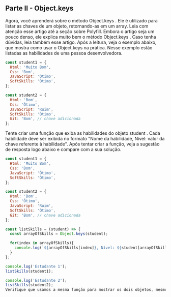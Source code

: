 ## Parte II - Object.keys

Agora, você aprenderá sobre o método Object.keys . Ele é utilizado para listar as chaves de um objeto, retornando-as em um array.
Leia com atenção esse artigo até a seção sobre Polyfill. Embora o artigo seja um pouco denso, ele explica muito bem o método Object.keys .
Caso tenha dúvidas, leia também esse artigo.
Após a leitura, veja o exemplo abaixo, que mostra como usar o Object.keys na prática. Nesse exemplo estão listadas as habilidades de uma pessoa desenvolvedora.

```javascript
const student1 = {
  Html: 'Muito Bom',
  Css: 'Bom',
  JavaScript: 'Ótimo',
  SoftSkills: 'Ótimo',
};

const student2 = {
  Html: 'Bom',
  Css: 'Ótimo',
  JavaScript: 'Ruim',
  SoftSkills: 'Ótimo',
  Git: 'Bom', // chave adicionada
};
```

Tente criar uma função que exiba as habilidades do objeto student . Cada habilidade deve ser exibida no formato "Nome da habilidade, Nível: valor da chave referente à habilidade". Após tentar criar a função, veja a sugestão de resposta logo abaixo e compare com a sua solução.

```javascript
const student1 = {
  Html: 'Muito Bom',
  Css: 'Bom',
  JavaScript: 'Ótimo',
  SoftSkills: 'Ótimo',
};

const student2 = {
  Html: 'Bom',
  Css: 'Ótimo',
  JavaScript: 'Ruim',
  SoftSkills: 'Ótimo',
  Git: 'Bom', // chave adicionada
};

const listSkills = (student) => {
  const arrayOfSkills = Object.keys(student);

  for(index in arrayOfSkills){
    console.log(`${arrayOfSkills[index]}, Nível: ${student[arrayOfSkills[index]]}`);
  }
};

console.log('Estudante 1');
listSkills(student1);

console.log('Estudante 2');
listSkills(student2);
Verifique que usamos a mesma função para mostrar os dois objetos, mesmo o segundo tendo uma chave a mais que o outro.
```
